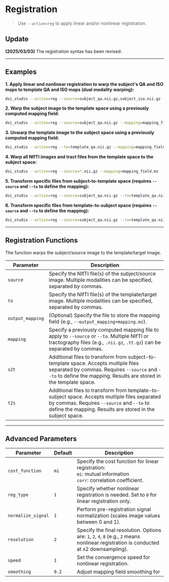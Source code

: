 # Registration

> Use `--action=reg` to apply linear and/or nonlinear registration.

## Update
**(2025/03/03)** The registration syntax has been revised.

---

## Examples

**1. Apply linear and nonlinear registration to warp the subject's QA and ISO maps to template QA and ISO maps (dual modality warping):**
```bash
dsi_studio --action=reg --source=subject_qa.nii.gz,subject_iso.nii.gz --to=template_qa.nii.gz,template_iso.nii.gz --output_mapping=mapping_field.mz
```

**2. Warp the subject image to the template space using a previously computed mapping field:**
```bash
dsi_studio --action=reg --source=subject_qa.nii.gz --mapping=mapping_field.mz
```

**3. Unwarp the template image to the subject space using a previously computed mapping field:**
```bash
dsi_studio --action=reg --to=template_qa.nii.gz --mapping=mapping_field.mz
```

**4. Warp all NIfTI images and tract files from the template space to the subject space:**
```bash
dsi_studio --action=reg --source=*.nii.gz --mapping=mapping_field.mz
```

**5. Transform specific files from subject-to-template space (requires `--source` and `--to` to define the mapping):**
```bash
dsi_studio --action=reg --source=subject_qa.nii.gz --to=template_qa.nii.gz --s2t=additional_image1.nii.gz,additional_image2.nii.gz
```

**6. Transform specific files from template-to-subject space (requires `--source` and `--to` to define the mapping):**
```bash
dsi_studio --action=reg --source=subject_qa.nii.gz --to=template_qa.nii.gz --t2s=additional_image1.nii.gz,additional_image2.nii.gz
```

---

## Registration Functions

The function warps the subject/source image to the template/target image.

| **Parameter**       | **Description**                                                                 |
|----------------------|---------------------------------------------------------------------------------|
| `source`            | Specify the NIfTI file(s) of the subject/source image. Multiple modalities can be specified, separated by commas. |
| `to`                | Specify the NIfTI file(s) of the template/target image. Multiple modalities can be specified, separated by commas. |
| `output_mapping`    | (Optional) Specify the file to store the mapping field (e.g., `--output_mapping=mapping.mz`). |
| `mapping`           | Specify a previously computed mapping file to apply to `--source` or `--to`. Multiple NIfTI or tractography files (e.g., `.nii.gz`, `.tt.gz`) can be separated by commas. |
| `s2t`               | Additional files to transform from subject-to-template space. Accepts multiple files separated by commas. Requires `--source` and `--to` to define the mapping. Results are stored in the template space. |
| `t2s`               | Additional files to transform from template-to-subject space. Accepts multiple files separated by commas. Requires `--source` and `--to` to define the mapping. Results are stored in the subject space. |

---

## Advanced Parameters

| **Parameter**         | **Default** | **Description**                                                                 |
|------------------------|-------------|---------------------------------------------------------------------------------|
| `cost_function`       | `mi`        | Specify the cost function for linear registration:<br> `mi`: mutual information<br> `corr`: correlation coefficient. |
| `reg_type`            | `1`         | Specify whether nonlinear registration is needed. Set to `0` for linear registration only. |
| `normalize_signal`    | `1`         | Perform pre-registration signal normalization (scales image values between 0 and 1). |
| `resolution`          | `2`         | Specify the final resolution. Options are: `1`, `2`, `4`, `8` (e.g., `2` means nonlinear registration is conducted at x2 downsampling). |
| `speed`               | `1`         | Set the convergence speed for nonlinear registration.                           |
| `smoothing`           | `0.2`       | Adjust mapping field smoothing for
